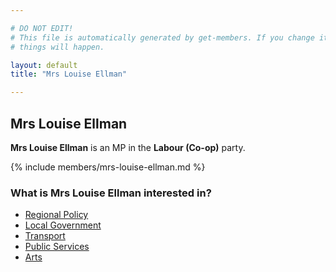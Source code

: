 ```yaml
---

# DO NOT EDIT!
# This file is automatically generated by get-members. If you change it, bad
# things will happen.

layout: default
title: "Mrs Louise Ellman"

---
```


## Mrs Louise Ellman

**Mrs Louise Ellman** is an MP in the **Labour (Co-op)** party.

{% include members/mrs-louise-ellman.md %}

### What is Mrs Louise Ellman interested in?


* [Regional Policy](/interests/regional-policy.html)
* [Local Government](/interests/local-government.html)
* [Transport](/interests/transport.html)
* [Public Services](/interests/public-services.html)
* [Arts](/interests/arts.html)
